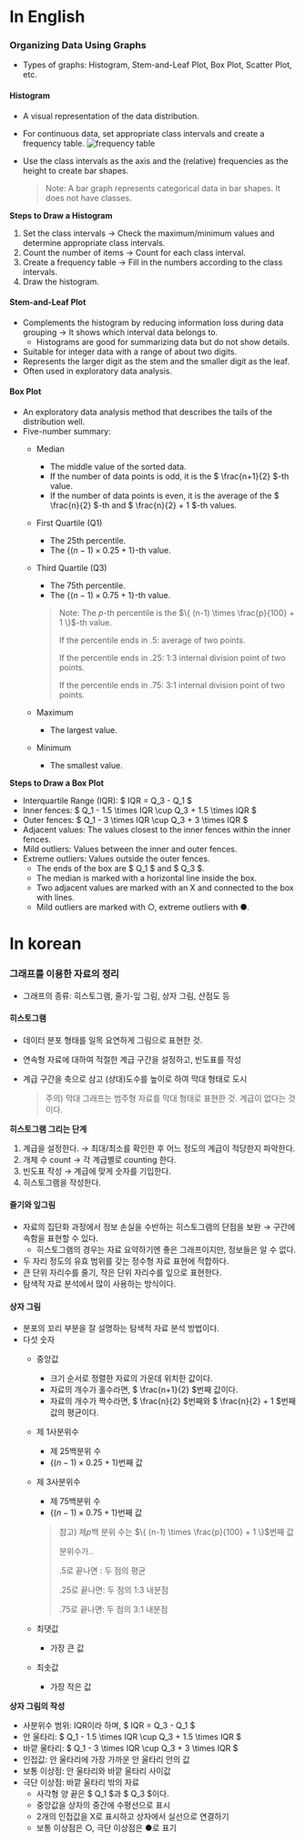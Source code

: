 # In English

### Organizing Data Using Graphs

- Types of graphs: Histogram, Stem-and-Leaf Plot, Box Plot, Scatter Plot, etc.

#### Histogram

- A visual representation of the data distribution.
- For continuous data, set appropriate class intervals and create a frequency table.
    ![frequency table](https://i.imgur.com/MiHpIJH.png)
- Use the class intervals as the axis and the (relative) frequencies as the height to create bar shapes.

  > Note: A bar graph represents categorical data in bar shapes. It does not have classes.

**Steps to Draw a Histogram**

1. Set the class intervals → Check the maximum/minimum values and determine appropriate class intervals.
2. Count the number of items → Count for each class interval.
3. Create a frequency table → Fill in the numbers according to the class intervals.
4. Draw the histogram.

#### Stem-and-Leaf Plot

- Complements the histogram by reducing information loss during data grouping → It shows which interval data belongs to.
  - Histograms are good for summarizing data but do not show details.
- Suitable for integer data with a range of about two digits.
- Represents the larger digit as the stem and the smaller digit as the leaf.
- Often used in exploratory data analysis.

#### Box Plot

- An exploratory data analysis method that describes the tails of the distribution well.
- Five-number summary:
  - Median
    - The middle value of the sorted data.
    - If the number of data points is odd, it is the $ \frac{n+1}{2} $-th value.
    - If the number of data points is even, it is the average of the $ \frac{n}{2} $-th and $ \frac{n}{2} + 1 $-th values.
  - First Quartile (Q1)
    - The 25th percentile.
    - The $\{(n-1) \times 0.25 + 1 \}$-th value.
  - Third Quartile (Q3)
    - The 75th percentile.
    - The $\{(n-1) \times 0.75 + 1 \}$-th value.

    > Note: The $p$-th percentile is the $\{ (n-1) \times \frac{p}{100} + 1 \}$-th value.
    > 
    > If the percentile ends in .5: average of two points.
    > 
    > If the percentile ends in .25: 1:3 internal division point of two points.
    > 
    > If the percentile ends in .75: 3:1 internal division point of two points.
  - Maximum
    - The largest value.
  - Minimum
    - The smallest value.

**Steps to Draw a Box Plot**

- Interquartile Range (IQR): $ IQR = Q_3 - Q_1 $ 
- Inner fences: $ Q_1 - 1.5 \times IQR \cup Q_3 + 1.5 \times IQR $
- Outer fences: $ Q_1 - 3 \times IQR \cup Q_3 + 3 \times IQR $
- Adjacent values: The values closest to the inner fences within the inner fences.
- Mild outliers: Values between the inner and outer fences.
- Extreme outliers: Values outside the outer fences.
  - The ends of the box are $ Q_1 $ and $ Q_3 $.
  - The median is marked with a horizontal line inside the box.
  - Two adjacent values are marked with an X and connected to the box with lines.
  - Mild outliers are marked with ○, extreme outliers with ●.



# In korean

### 그래프를 이용한 자료의 정리

- 그래프의 종류: 히스토그램, 줄기-잎 그림, 상자 그림, 산점도 등

#### 히스토그램

- 데이터 분포 형태를 일목 요연하게 그림으로 표현한 것.
- 연속형 자료에 대하여 적절한 계급 구간을 설정하고, 빈도표를 작성
- 계급 구간을 축으로 삼고 (상대)도수를 높이로 하여 막대 형태로 도시

  > 주의) 막대 그래프는 범주형 자료를 막대 형태로 표현한 것. 계급이 없다는 것이다.

**히스토그램 그리는 단계**

1. 계급을 설정한다. → 최대/최소를 확인한 후 어느 정도의 계급이 적당한지 파악한다. 
2. 개체 수 count → 각 계급별로 counting 한다. 
3. 빈도표 작성 → 계급에 맞게 숫자를 기입한다. 
4. 히스토그램을 작성한다.

#### 줄기와 잎그림

- 자료의 집단화 과정에서 정보 손실을 수반하는 히스토그램의 단점을 보완 → 구간에 속함을 표현할 수 있다.
  - 히스토그램의 경우는 자료 요약하기엔 좋은 그래프이지만, 정보들은 알 수 없다.
- 두 자리 정도의 유효 범위를 갖는 정수형 자료 표현에 적합하다.
- 큰 단위 자리수를 줄기, 작은 단위 자리수를 잎으로 표현한다.
- 탐색적 자료 분석에서 많이 사용하는 방식이다.

#### 상자 그림

- 분포의 꼬리 부분을 잘 설명하는 탐색적 자료 분석 방법이다.
- 다섯 숫자
  - 중앙값
    - 크기 순서로 정렬한 자료의 가운데 위치한 값이다. 
    - 자료의 개수가 홀수라면, $ \frac{n+1}{2} $번째 값이다.
    - 자료의 개수가 짝수라면, $ \frac{n}{2} $번째와 $ \frac{n}{2} + 1 $번째 값의 평균이다.
  - 제 1사분위수
    - 제 25백분위 수
    - $\{(n-1) \times 0.25 + 1 \}$번째 값
  - 제 3사분위수
    - 제 75백분위 수
    - $\{(n-1) \times 0.75 + 1 \}$번째 값

    > 참고) 제$p$백 분위 수는 $\{ (n-1) \times \frac{p}{100} + 1 \}$번째 값
    > 
    > 분위수가..
    > 
    > .5로 끝나면 : 두 점의 평균
    > 
    > .25로 끝나면: 두 점의 1:3 내분점
    > 
    > .75로 끝나면: 두 점의 3:1 내분점
  - 최댓값
    - 가장 큰 값
  - 최솟값
    - 가장 작은 값

**상자 그림의 작성**

- 사분위수 범위: IQR이라 하며, $ IQR = Q_3 - Q_1 $ 
- 안 울타리: $ Q_1 - 1.5 \times IQR \cup Q_3 + 1.5 \times IQR $
- 바깥 울타리: $ Q_1 - 3 \times IQR \cup Q_3 + 3 \times IQR $
- 인접값: 안 울타리에 가장 가까운 안 울타리 안의 값
- 보통 이상점: 안 울타리와 바깥 울타리 사이값
- 극단 이상점: 바깥 울타리 밖의 자료
  - 사각형 양 끝은 $ Q_1 $과 $ Q_3 $이다.
  - 중앙값을 상자의 중간에 수평선으로 표시
  - 2개의 인접값을 X로 표시하고 상자에서 실선으로 연결하기
  - 보통 이상점은 ○, 극단 이상점은 ●로 표기
